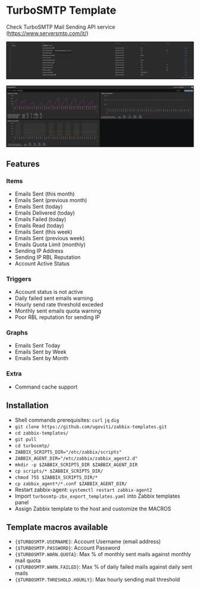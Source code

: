 # TurboSMTP Template
Check TurboSMTP Mail Sending API service (https://www.serversmtp.com/it/)

![TurboSMTP Zabbix Monitor](turbosmtp-latestdata.png)

![TurboSMTP Zabbix Monitor](turbosmtp-dashboard.png)

## Features

### Items
- Emails Sent (this month)
- Emails Sent (previous month)
- Emails Sent (today)
- Emails Delivered (today)
- Emails Failed (today)
- Emails Read (today)
- Emails Sent (this week)
- Emails Sent (previous week)
- Emails Quota Limit (monthly)
- Sending IP Address
- Sending IP RBL Reputation
- Account Active Status

### Triggers
- Account status is not active
- Daily failed sent emails warning
- Hourly send rate threshold exceded
- Monthly sent emails quota warning
- Poor RBL reputation for sending IP

### Graphs
- Emails Sent Today
- Emails Sent by Week
- Emails Sent by Month

### Extra
- Command cache support

## Installation
- Shell commands prerequisites: `curl` `jq` `dig`
- `git clone https://github.com/ugoviti/zabbix-templates.git`
- `cd zabbix-templates/`
- `git pull`
- `cd turbosmtp/`
- `ZABBIX_SCRIPTS_DIR="/etc/zabbix/scripts"`
- `ZABBIX_AGENT_DIR="/etc/zabbix/zabbix_agent2.d"`
- `mkdir -p $ZABBIX_SCRIPTS_DIR $ZABBIX_AGENT_DIR`
- `cp scripts/* $ZABBIX_SCRIPTS_DIR/`
- `chmod 755 $ZABBIX_SCRIPTS_DIR/*`
- `cp zabbix_agent*/*.conf $ZABBIX_AGENT_DIR/`
- Restart zabbix-agent: `systemctl restart zabbix-agent2`
- Import `turbosmtp-zbx_export_templates.yaml` into Zabbix templates panel
- Assign Zabbix template to the host and customize the MACROS

## Template macros available
- `{$TURBOSMTP.USERNAME}`: Account Username (email address)
- `{$TURBOSMTP.PASSWORD}`: Account Password
- `{$TURBOSMTP.WARN.QUOTA}`: Max % of monthly sent mails against monthly mail quota
- `{$TURBOSMTP.WARN.FAILED}`: Max % of daily failed mails against daily sent mails
- `{$TURBOSMTP.THRESHOLD.HOURLY}`: Max hourly sending mail threshold
